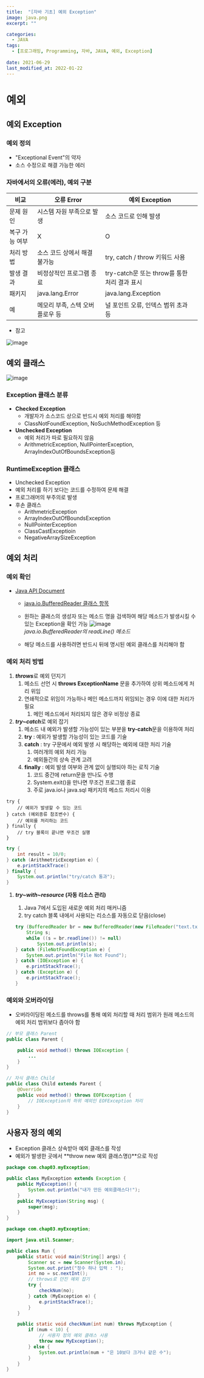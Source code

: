 ```yaml
---
title:  "[자바 기초] 예외 Exception"
image: java.png
excerpt: ""

categories:
  - JAVA
tags:
  - [프로그래밍, Programming, 자바, JAVA, 예외, Exception]
 
date: 2021-06-29
last_modified_at: 2022-01-22
---
```


# 예외

## 예외 Exception

### 예외 정의

- "Exceptional Event"의 약자
- 소스 수정으로 해결 가능한 에러

### 자바에서의 오류(에러), 예외 구분

|비교            |오류 Error                                         |예외 Exception|
|--------------|-------------------------------------------------|------------|
|문제 원인         |시스템 자원 부족으로 발생                                   |소스 코드로 인해 발생|
|복구 가능 여부      |X                                                |O           |
|처리 방법         |소스 코드 상에서 해결 불가능                                 |try, catch / throw 키워드 사용|
|발생 결과         |비정상적인 프로그램 종료                                    |try-catch문 또는 throw를 통한 처리 결과 표시|
|패키지           |java.lang.Error                                  |java.lang.Exception|
|예             |메모리 부족, 스텍 오버플로우 등                               |널 포인트 오류, 인덱스 범위 초과 등|

- 참고 

![image](https://user-images.githubusercontent.com/92344242/150640415-d881ba68-4fc9-4793-bc77-45c5cc7a4702.png)    
    

## 예외 클래스

![image](https://user-images.githubusercontent.com/92344242/150640427-d5d54398-c1b0-487d-b968-fe71a4f9d81d.png)

### **Exception 클래스** 분류

- **Checked Exception**
    - 개발자가 소스코드 상으로 반드시 예외 처리를 해야함
    - ClassNotFoundException, NoSuchMethodException 등
- **Unchecked Exception**
    - 예외 처리가 따로 필요하지 않음
    - ArithmetricException, NullPointerException, ArrayIndexOutOfBoundsException등

### RuntimeException 클래스

- Unchecked Exception
- 예외 처리를 하기 보다는 코드를 수정하여 문제 해결
- 프로그래머의 부주의로 발생
- 후손 클래스
    - ArithmetricException
    - ArrayIndexOutOfBoundsException
    - NullPointerException
    - ClassCastExceptioin
    - NegativeArraySizeException

## 예외 처리

### 예외 확인

- [Java API Document](https://docs.oracle.com/javase/8/docs/api/)
    - [java.io.BufferedReader 클래스 항목](https://docs.oracle.com/javase/8/docs/api/java/io/BufferedReader.html)    
    - 원하는 클래스의 생성자 또는 메소드 명을 검색하여 해당 메소드가 발생시킬 수 있는 Exception을 확인 가능
        ![image](https://user-images.githubusercontent.com/92344242/150640447-e33b3692-0c90-4ad3-8cb0-63f09c7d4fd0.png)        
        *java.io.BufferedReader의 readLine() 메소드*
        
    - 해당 메소드를 사용하려면 반드시 뒤에 명시된 예외 클래스를 처리해야 함

### 예외 처리 방법

1. ***throws***로 예외 던지기
    1. 메소드 선언 시 **throws ExceptionName** 문을 추가하여 상위 메소드에게 처리 위임
    2. 연쇄적으로 위임이 가능하나 메인 메소드까지 위임되는 경우 이에 대한 처리가 필요
        1. 메인 메소드에서 처리되지 않은 경우 비정상 종료  
1. ***try~catch***로 예외 잡기
    1. 메소드 내 예외가 발생할 가능성이 있는 부분을 **try-catch**문을 이용하여 처리
    2. **try** : 예외가 발생할 가능성이 있는 코드를 기술
    3. **catch** : try 구문에서 예외 발생 시 해당하는 예외에 대한 처리 기술
        1. 여러개의 예외 처리 가능
        2. 예외들간의 상속 관계 고려
    4. **finally** : 예외 발생 여부와 관계 없이 실행되야 하는 로직 기술
        1. 코드 중간에 return문을 만나도 수행
        2. System.exit()을 만나면 무조건 프로그램 종료
        3. 주로 java.io나 java.sql 패키지의 메소드 처리시 이용

```
try {
	// 예외가 발생할 수 있는 코드
} catch (예외종류 참조변수) {
	// 예외를 처리하는 코드
} finally {
	// try 블록이 끝나면 무조건 실행
}
```

```java
try {
	int result = 10/0;
} catch (ArithmetricException e) {
	e.printStackTrace()
} finally {
	System.out.println("try/catch 통과");
}
```

1. ***try~with~resource* (자동 리소스 관리)**
    1. Java 7에서 도입된 새로운 예외 처리 매커니즘
    2. try catch 블록 내에서 사용되는 리소스를 자동으로 닫음(close)
    
    ```java
    try (BufferedReader br = new BufferedReader(new FileReader("text.txt"))) {
    	String s;
    	while ((s = br.readline()) != null)
    		System.out.println(s);
    } catch (FileNotFoundException e) {
    	System.out.println("File Not Found");
    } catch (IOException e) {
    	e.printStackTrace();
    } catch (Exception e) {
    	e.printStackTrace();
    }
    ```
    

### 예외와 오버라이딩

- 오버라이딩된 메소드를 throws를 통해 예외 처리할 때 처리 범위가 원래 메소드의 예외 처리 범위보다 좁아야 함

```java
// 부모 클래스 Parent
public class Parent {

	public void method() throws IOException {
		...
	}
}
```

```java
// 자식 클래스 Child
public class Child extends Parent {
	@Override
	public void method() throws EOFException {
		// IOException의 하위 예외인 EOFException 처리
	}
}
```

## 사용자 정의 예외

- Exception 클래스 상속받아 예외 클래스를 작성
- 예외가 발생한 곳에서 **throw new 예외 클래스명()**으로 작성

```java
package com.chap03.myException;

public class MyException extends Exception {
	public MyException() {
		System.out.println("내가 만든 예외클래스다!");
	}
	public MyException(String msg) {
		super(msg);
	}
}
```

```java
package com.chap03.myException;

import java.util.Scanner;

public class Run {
	public static void main(String[] args) {
		Scanner sc = new Scanner(System.in);
		System.out.print("정수 하나 입력 : ");
		int no = sc.nextInt();
		// throws로 던진 예외 잡기
		try {
			checkNum(no);
		} catch (MyException e) {
			e.printStackTrace();
		}
	}

	public static void checkNum(int num) throws MyException {
		if (num < 10) {
			// 사용자 정의 예외 클래스 사용
			throw new MyException();
		} else {
			System.out.println(num + "은 10보다 크거나 같은 수");
		}
	}
}
```
